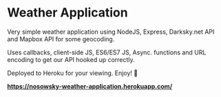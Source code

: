 # Weather Application

Very simple weather application using NodeJS, Express, Darksky.net API and Mapbox API for some geocoding.

Uses callbacks, client-side JS, ES6/ES7 JS, Async. functions and URL encoding to get our API hooked up correctly.

Deployed to Heroku for your viewing. Enjoy! :sparkler:

**https://nosowsky-weather-application.herokuapp.com/**


